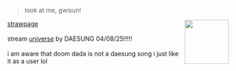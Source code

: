 >look at me, gwisun!
<img align="right" width="100" height="100" src="https://github.com/doomdadadividada/title/blob/ab417f295863d57920bb2e63b866e1d9e34b7a35/Untitled1153_20250405105246.png">
<a href="https://shekilledmyego.straw.page/" onclick="window.open('https://shekilledmyego.straw.page/', '_self');">strawpage</a>
<br/>
<br/>
stream <a href="https://youtu.be/mGO0EyPaktQ?si=jqYU1ZqyOXfCOdtW" onclick="window.open('https://youtu.be/mGO0EyPaktQ?si=jqYU1ZqyOXfCOdtW', '_self');">universe</a> by DAESUNG 04/08/25!!!!!
<br/>
<br/>
i am aware that doom dada is not a daesung song i just like it as a user lol
